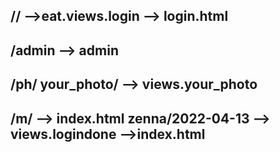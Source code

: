 //	-->eat.views.login	--> login.html
----------------------------------------
/admin 	--> admin
----------------------------------------
/ph/
	your_photo/	--> views.your_photo
----------------------------------------
/m/
			 --> index.html
	zenna/2022-04-13 --> views.logindone	-->index.html
----------------------------------------

